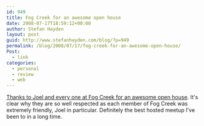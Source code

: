 ```yaml
---
id: 949
title: Fog Creek for an awesome open house
date: 2008-07-17T18:59:12+00:00
author: Stefan Hayden
layout: post
guid: http://www.stefanhayden.com/blog/?p=949
permalink: /blog/2008/07/17/fog-creek-for-an-awesome-open-house/
Post:
  - link
categories:
  - personal
  - review
  - web
---
```

<a href="http://www.joelonsoftware.com/items/2008/07/14.html">Thanks to Joel and every one at Fog Creek for an awesome open house</a>. It's clear why they are so well respected as each member of Fog Creek was extremely friendly, Joel in particular. Definitely the best hosted meetup I've been to in a long time.